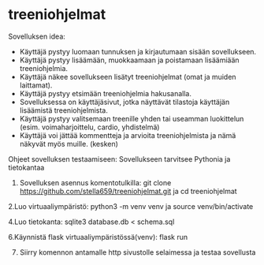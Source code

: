 # treeniohjelmat
Sovelluksen idea:
  * Käyttäjä pystyy luomaan tunnuksen ja kirjautumaan sisään sovellukseen.
  * Käyttäjä pystyy lisäämään, muokkaamaan ja poistamaan lisäämiään treeniohjelmia.
  * Käyttäjä näkee sovellukseen lisätyt treeniohjelmat (omat ja muiden laittamat).
  * Käyttäjä pystyy etsimään treeniohjelmia hakusanalla.
  * Sovelluksessa on käyttäjäsivut, jotka näyttävät tilastoja käyttäjän lisäämistä treeniohjelmista.
  * Käyttäjä pystyy valitsemaan treenille yhden tai useamman luokittelun (esim. voimaharjoittelu, cardio, yhdistelmä)
  * Käyttäjä voi jättää kommentteja ja arvioita treeniohjelmista ja nämä näkyvät myös muille. (kesken)

Ohjeet sovelluksen testaamiseen:
Sovellukseen tarvitsee Pythonia ja tietokantaa
 
1. Sovelluksen asennus komentotulkilla:
  git clone https://github.com/stella659/treeniohjelmat.git ja
  cd treeniohjelmat

2.Luo virtuaaliympäristö:
  python3 -m venv venv ja
  source venv/bin/activate
  
4.Luo tietokanta:
  sqlite3 database.db < schema.sql
  
6.Käynnistä flask virtuaaliympäristössä(venv):
 flask run
  
7. Siirry komennon antamalle http sivustolle selaimessa ja testaa sovellusta
